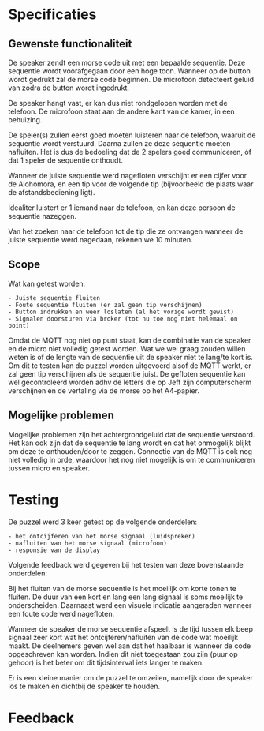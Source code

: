 
# Specificaties
## Gewenste functionaliteit
De speaker zendt een morse code uit met een bepaalde sequentie. Deze sequentie wordt voorafgegaan door een hoge toon. Wanneer op de button wordt gedrukt zal de morse code beginnen. De microfoon detecteert geluid van zodra de button wordt ingedrukt.

De speaker hangt vast, er kan dus niet rondgelopen worden met de telefoon. De microfoon staat aan de andere kant van de kamer, in een behuizing.

De speler(s) zullen eerst goed moeten luisteren naar de telefoon, waaruit de sequentie wordt verstuurd. Daarna zullen ze deze sequentie moeten nafluiten. Het is dus de bedoeling dat de 2 spelers goed communiceren, óf dat 1 speler de sequentie onthoudt.

Wanneer de juiste sequentie werd nagefloten verschijnt er een cijfer voor de Alohomora, en een tip voor de volgende tip (bijvoorbeeld de plaats waar de afstandsbediening ligt).

Idealiter luistert er 1 iemand naar de telefoon, en kan deze persoon de sequentie nazeggen. 

Van het zoeken naar de telefoon tot de tip die ze ontvangen wanneer de juiste sequentie werd nagedaan, rekenen we 10 minuten.

## Scope
Wat kan getest worden:


    - Juiste sequentie fluiten
    - Foute sequentie fluiten (er zal geen tip verschijnen)
    - Button indrukken en weer loslaten (al het vorige wordt gewist)
    - Signalen doorsturen via broker (tot nu toe nog niet helemaal on point)
    
Omdat de MQTT nog niet op punt staat, kan de combinatie van de speaker en de micro niet volledig getest worden. Wat we wel graag zouden willen weten is of de lengte van de sequentie uit de speaker niet te lang/te kort is. Om dit te testen kan de puzzel worden uitgevoerd alsof de MQTT werkt, er zal geen tip verschijnen als de sequentie juist. De gefloten sequentie kan wel gecontroleerd worden adhv de letters die op Jeff zijn computerscherm verschijnen én de vertaling via de morse op het A4-papier.


## Mogelijke problemen
Mogelijke problemen zijn het achtergrondgeluid dat de sequentie verstoord. Het kan ook zijn dat de sequentie te lang wordt en dat het onmogelijk blijkt om deze te onthouden/door te zeggen. Connectie van de MQTT is ook nog niet volledig in orde, waardoor het nog niet mogelijk is om te communiceren tussen micro en speaker.

# Testing
De puzzel werd 3 keer getest op de volgende onderdelen:

    - het ontcijferen van het morse signaal (luidspreker)
    - nafluiten van het morse signaal (microfoon)
    - responsie van de display

Volgende feedback werd gegeven bij het testen van deze bovenstaande onderdelen:

Bij het fluiten van de morse sequentie is het moeilijk om korte tonen te fluiten. De duur van een kort en lang een lang signaal is soms moeilijk te onderscheiden. Daarnaast werd een visuele indicatie aangeraden wanneer een foute code werd nagefloten.

Wanneer de speaker de morse sequentie afspeelt is de tijd tussen elk beep signaal zeer kort wat het ontcijferen/nafluiten van de code wat moeilijk maakt. De deelnemers geven wel aan dat het haalbaar is wanneer de code opgeschreven kan worden. Indien dit niet toegestaan zou zijn (puur op gehoor) is het beter om dit tijdsinterval iets langer te maken.

Er is een kleine manier om de puzzel te omzeilen, namelijk door de speaker los te maken en dichtbij de speaker te houden. 

# Feedback
